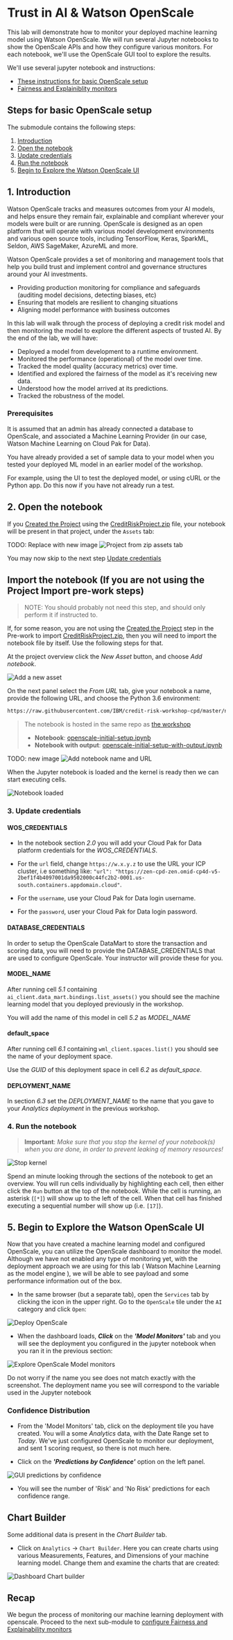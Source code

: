 # Trust in AI & Watson OpenScale

This lab will demonstrate how to monitor your deployed machine learning model using Watson OpenScale. We will run several Jupyter notebooks to show the OpenScale APIs and how they configure various monitors. For each notebook, we'll use the OpenScale GUI tool to explore the results.

We'll use several jupyter notebook and instructions:

* [These instructions for basic OpenScale setup](./README.md)
* [Fairness and Explainiblity monitors](./FAIRNESS-EXPLAINABILITY-README.md)

## Steps for basic OpenScale setup

The submodule contains the following steps:

1. [Introduction](#1-introduction)
1. [Open the notebook](#2-open-the-notebook)
1. [Update credentials](#3-update-credentials)
1. [Run the notebook](#4-run-the-notebook)
1. [Begin to Explore the Watson OpenScale UI](#5-begin-to-explore-the-watson-openscale-ui)

## 1. Introduction

Watson OpenScale tracks and measures outcomes from your AI models, and helps ensure they remain fair, explainable and compliant wherever your models were built or are running. OpenScale is designed as an open platform that will operate with various model development environments and various open source tools, including TensorFlow, Keras, SparkML, Seldon, AWS SageMaker, AzureML and more.

Watson OpenScale provides a set of monitoring and management tools that help you build trust and implement control and governance structures around your AI investments.

* Providing production monitoring for compliance and safeguards \(auditing model decisions, detecting biases, etc\)
* Ensuring that models are resilient to changing situations
* Aligning model performance with business outcomes

In this lab will walk through the process of deploying a credit risk model and then monitoring the model to explore the different aspects of trusted AI. By the end of the lab, we will have:

* Deployed a model from development to a runtime environment.
* Monitored the performance \(operational\) of the model over time.
* Tracked the model quality \(accuracy metrics\) over time.
* Identified and explored the fairness of the model as it's receiving new data.
* Understood how the model arrived at its predictions.
* Tracked the robustness of the model.

### Prerequisites

It is assumed that an admin has already connected a database to OpenScale, and associated a Machine Learning Provider (in our case, Watson Machine Learning on Cloud Pak for Data).

You have already provided a set of sample data to your model when you tested your deployed ML model in an earlier model of the workshop.

For example, using the UI to test the deployed model, or using cURL or the Python app. Do this now if you have not already run a test.


## 2. Open the notebook

If you [Created the Project](https://ibm-developer.gitbook.io/cloudpakfordata-credit-risk-workshop/getting-started/pre-work#create-a-new-project) using the [CreditRiskProject.zip](https://github.ibm.com/IBMDeveloper/cp4d-workshop-credit-risk/blob/master/projects/CreditRiskProject.zip) file, your notebook will be present in that project, under the `Assets` tab:

TODO: Replace with new image
![Project from zip assets tab](../.gitbook/assets/images/aios/aios-notebook-zip-file-asset.png)

You may now skip to the next step [Update credentials](#2-update-credentials)

## Import the notebook (If you are not using the Project Import pre-work steps)

> NOTE: You should probably not need this step, and should only perform it if instructed to.

If, for some reason, you are not using the [Created the Project](https://ibm-developer.gitbook.io/cloudpakfordata-credit-risk-workshop/getting-started/pre-work#create-a-new-project) step in the Pre-work to import [CreditRiskProject.zip](https://github.ibm.com/IBMDeveloper/cp4d-workshop-credit-risk/blob/master/projects/CreditRiskProject.zip), then you will need to import the notebook file by itself. Use the following steps for that.

At the project overview click the *New Asset* button, and choose *Add notebook*.

![Add a new asset](../.gitbook/assets/images/wml/wml-add-asset.png)

On the next panel select the *From URL* tab, give your notebook a name, provide the following URL, and choose the Python 3.6 environment:

```bash
https://raw.githubusercontent.com/IBM/credit-risk-workshop-cpd/master/notebooks/openscale-initial-setup.ipynb
```

> The notebook is hosted in the same repo as [the workshop](https://github.com/IBM/credit-risk-workshop-cpd)
>
> * **Notebook**: [openscale-initial-setup.ipynb](../../notebooks/openscale-initial-setup.ipynb)
> * **Notebook with output**: [openscale-initial-setup-with-output.ipynb](../../notebooks/with-output/openscale-initial-setup-with-output.ipynb)

TODO: new image
![Add notebook name and URL](../.gitbook/assets/images/openscale/openscale-add-notebook-url.png)

When the Jupyter notebook is loaded and the kernel is ready then we can start executing cells.

![Notebook loaded](../.gitbook/assets/images/aios/OpenScaleNotebook.png)

### 3. Update credentials

#### WOS_CREDENTIALS

* In the notebook section *2.0*  you will add your Cloud Pak for Data platform credentials for the *WOS_CREDENTIALS*.

* For the `url` field, change `https://w.x.y.z` to use the URL your ICP cluster, i.e something like: `"url": "https://zen-cpd-zen.omid-cp4d-v5-2bef1f4b4097001da9502000c44fc2b2-0001.us-south.containers.appdomain.cloud"`.
* For the `username`, use your Cloud Pak for Data login username.
* For the `password`, user your Cloud Pak for Data login password.

#### DATABASE_CREDENTIALS

In order to setup the OpenScale DataMart to store the transaction and scoring data, you will need to provide the DATABASE_CREDENTIALS that are used to configure OpenScale. Your instructor will provide these for you.

#### MODEL_NAME

After running cell *5.1* containing `ai_client.data_mart.bindings.list_assets()` you should see the machine learning model that you deployed previously in the workshop.

You will add the name of this model in cell *5.2* as *MODEL_NAME*

#### default_space

After running cell *6.1* containing `wml_client.spaces.list()` you should see the name of your deployment space.

Use the *GUID* of this deployment space in cell *6.2* as *default_space*.

#### DEPLOYMENT_NAME

In section *6.3* set the *DEPLOYMENT_NAME* to the name that you gave to your *Analytics deployment* in the previous workshop.

### 4. Run the notebook

> **Important**: *Make sure that you stop the kernel of your notebook(s) when you are done, in order to prevent leaking of memory resources!*

![Stop kernel](../.gitbook/assets/images/wml/JupyterStopKernel.png)

Spend an minute looking through the sections of the notebook to get an overview. You will run cells individually by highlighting each cell, then either click the `Run` button at the top of the notebook. While the cell is running, an asterisk (`[*]`) will show up to the left of the cell. When that cell has finished executing a sequential number will show up (i.e. `[17]`).

## 5. Begin to Explore the Watson OpenScale UI

Now that you have created a machine learning model and configured OpenScale, you can utilize the OpenScale dashboard to monitor the model. Although we have not enabled any type of monitoring yet, with the deployment approach we are using for this lab \( Watson Machine Learning as the model engine \), we will be able to see payload and some performance information out of the box.

* In the same browser \(but a separate tab\), open the `Services` tab by clicking the icon in the upper right. Go to the `OpenScale` tile under the `AI` category and click `Open`:

![Deploy OpenScale](../.gitbook/assets/images/aios/aios-deploy-service.png)

* When the dashboard loads, _**Click**_ on the _**'Model Monitors'**_  tab and you will see the deployment you configured in the jupyter notebook when you ran it in the previous section:

![Explore OpenScale Model monitors](../.gitbook/assets/images/openscale-config/openscale-config-explore-model-monitors.png)

Do not worry if the name you see does not match exactly with the screenshot. The deployment name you see will correspond to the variable used in the Jupyter notebook

### Confidence Distribution

* From the 'Model Monitors' tab, click on the deployment tile you have created. You will a some *Analytics* data, with the Date Range set to *Today*. We've just configured OpenScale to monitor our deployment, and sent 1 scoring request, so there is not much here.

* Click on the _**'Predictions by Confidence'**_ option on the left panel.

![GUI predictions by confidence](../.gitbook/assets/images/openscale-config/openscale-config-gui-predictions-by-confidence.png)

* You will see the number of 'Risk' and 'No Risk' predictions for each confidence range.

## Chart Builder

Some additional data is present in the *Chart Builder* tab.

* Click on `Analytics` -> `Chart Builder`. Here you can create charts using various Measurements, Features, and Dimensions of your machine learning model. Change them and examine the charts that are created:

![Dashboard Chart builder](../.gitbook/assets/images/openscale-config/openscale-config-chart-builder.png)

## Recap

We begun the process of monitoring our machine learning deployment with openscale. Proceed to the next sub-module to [configure Fairness and Explainability monitors](FAIRNESS-EXPLAINABILITY-README.md)
